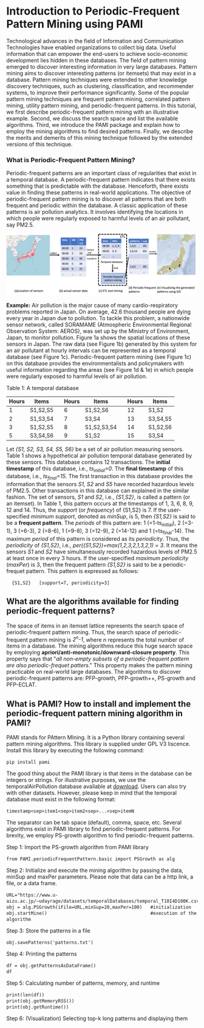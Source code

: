 # Introduction to Periodic-Frequent Pattern Mining using PAMI 


Technological advances in the field of Information and Communication Technologies have enabled organizations to collect big data. Useful information that can empower the end-users to achieve socio-economic development lies hidden in these databases. The field of pattern mining emerged to discover interesting information in very large databases. Pattern mining aims to discover interesting patterns (or itemsets) that may exist in a database. Pattern mining techniques were extended to other knowledge discovery techniques, such as clustering, classification, and recommender systems, to improve their performance significantly. Some of the popular pattern mining techniques are frequent pattern mining, correlated pattern mining, utility pattern mining, and periodic-frequent patterns. In this tutorial, we first describe periodic-frequent pattern mining with an illustrative example. Second, we discuss the search space and list the available algorithms. Third, we introduce the PAMI package and explain how to employ the mining algorithms to find desired patterns. Finally, we describe the merits and demerits of this mining technique followed by the extended versions of this technique.


### What is Periodic-Frequent Pattern Mining?
Periodic-frequent patterns are an important class of regularities that exist in a temporal database. A periodic-frequent pattern indicates that there exists something that is predictable with the database. Henceforth, there exists value in finding these patterns in real-world applications. The objective of periodic-frequent pattern mining is to discover all patterns that are both frequent and periodic within the database. A classic application of these patterns is air pollution analytics. It involves identifying the locations in which people were regularly exposed to harmful levels of an air pollutant, say PM2.5.


![Application of periodic-frequent patterns](periodicFrequentPattern.jpg?raw=true "Fig 1. Identifying the locations in which people were regularly exposed to harmful levels of PM2.5 in Japan")

__Example:__ Air pollution is the major cause of many cardio-respiratory problems reported in Japan. On average, 42.6 thousand people are dying every year in Japan due to pollution. To tackle this problem, a nationwide sensor network, called SORAMAME (Atmospheric Environmental Regional Observation System: AEROS), was set up by the Ministry of Environment, Japan, to monitor pollution. Figure 1a shows the spatial locations of these sensors in Japan. The raw data (see Figure 1b) generated by this system for an air pollutant at hourly intervals can be represented as a temporal database (see Figure 1c). Periodic-frequent pattern mining (see Figure 1c) on this database provides the environmentalists and policymakers with useful information regarding the areas (see Figure 1d & 1e) in which people were regularly exposed to harmful levels of air pollution.


Table 1: A temporal database

| Hours | Items |   | Hours | Items |   | Hours | Items |
|-----------|-------|---|-----------|-------|---|-----------|-------|
| 1         | S1,S2,S5   |   | 6         | S1,S2,S6   |   | 12        | S1,S2    |
| 2         | S1,S3,S4   |   | 7         | S3,S4    |   | 13        | S3,S4,S5   |
| 3         | S1,S2,S5   |   | 8         | S1,S2,S3,S4  |   | 14        | S1,S2,S6   |
| 5         | S3,S4,S6   |   | 9         | S1,S2    |   | 15        | S3,S4   |

Let *\{S1, S2, S3, S4, S5, S6\}* be a set of air pollution measuring sensors.  Table 1 shows a hypothetical air pollution
temporal database generated by these sensors. This database contains 12 transactions. The __initial timestamp__ of this database, i.e., *ts<sub>initial</sub>=0*. 
The __final timestamp__ of this database, i.e., *ts<sub>final</sub>=15*. The first transaction in this database provides the information that the 
sensors *S1, S2* and *S5* have recorded hazardous levels of PM2.5. Other transactions in this database can explained in the similar fashion.
The set of sensors, *S1* and *S2*, i.e., *\{S1,S2\}*, is called a pattern (or an itemset). In Table 1, this pattern occurs at the
timestamps of 1, 3, 6, 8, 9, 12 and 14. Thus, the *support* (or *frequency*) of \{S1,S2\} is 7. If the user-specified *minimum support*, denoted as *minSup*, is 5, then *\{S1,S2\}* is said to be a __frequent pattern__. 
The *periods* of this pattern are: 1 (=1-ts<sub>initial</sub>), 2 (=3-1), 3 (=6-3), 2 (=8-6), 1 (=9-8), 3 (=12-9), 2 (=14-12) and 1 (=ts<sub>final</sub>-14). The maximum *period* of this pattern is considered as its *periodicity*. Thus, the *periodicity* of 
*\{S1,S2\}*, i.e., *per(\{S1,S2\})=max(1,2,3,2,1,3,2,1) = 3*. It means the sensors *S1* and *S2* have simultaneously recorded hazardous levels of PM2.5 at least once in every 3 hours.
If the user-specified *maximum periodicity* (*maxPer*) is 3, then the frequent pattern *\{S1,S2\}* is said to be a periodic-frequet pattern. This pattern is expressed as follows: 

      {S1,S2}   [support=7, periodicity=3]

## What are the algorithms available for finding periodic-frequent patterns?
The space of items in an itemset lattice represents the search space of periodic-frequent pattern mining. Thus, the search space of periodic-frequent pattern mining is *2<sup>n</sup>-1*, where *n* represents the total number of items in a database.
The mining algorithms reduce this huge search space by employing __apriori/anti-monotonic/downward-closure property__. This property says that "*all non-empty subsets of a periodic-frequent pattern are also periodic-frequet patters*." This property makes the pattern mining practicable on real-world large databases.
The algorithms to discover periodic-frequent patterns are: PFP-growth, PFP-growth++, PS-growth and PFP-ECLAT.

## What is PAMI? How to install and implement the periodic-frequent pattern mining algorithm in PAMI?
PAMI stands for PAttern MIning.  It is a Python library containing several pattern mining algorithms. This library is supplied under GPL V3 liscence. 
Install this library by executing the following command:
 
    pip install pami


The good thing about the PAMI library is that items in the database can be integers or strings.  For illustrative purposes, we use the temporalAirPollution database available at [download](). Users can also try with other datasets. However, please keep in mind that the temporal database
must exist in the following format:

    timestamp<sep>item1<sep>item2<sep>...<sep>itemN

The separator can be tab space (default), comma, space, etc. 
Several algorithms exist in PAMI library to find periodic-frequent patterns.  For brevity, we employ PS-growth algorithm to find periodic-frequent patterns.

Step 1: Import the PS-growth algorithm from PAMI library

    from PAMI.periodicFrequentPattern.basic import PSGrowth as alg

Step 2: Initialize and execute the mining algorithm by passing the data, minSup and maxPer parameters. Please note that data can be a http link, a file, or a data frame.

    URL="https://www.u-aizu.ac.jp/~udayrage/datasets/temporalDatabases/temporal_T10I4D100K.csv"
    obj = alg.PSGrowth(iFile=URL,minSup=20,maxPer=100)   #initialization
    obj.startMine()                                      #execution of the algorithm

Step 3: Store the patterns in a file

    obj.savePatterns('patterns.txt')

Step 4: Printing the patterns

    df = obj.getPatternsAsDataFrame()
    df

Step 5: Calculating number of patterns, memory, and runtime

    print(len(df))
    print(obj.getMemoryRSS())
    print(obj.getRuntime())

Step 6: (Visualization) Selecting top-k long patterns and displaying them